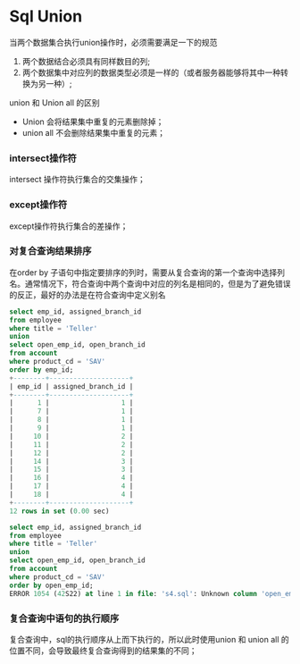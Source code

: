 # Sql Union

当两个数据集合执行union操作时，必须需要满足一下的规范

1. 两个数据结合必须具有同样数目的列;
2. 两个数据集中对应列的数据类型必须是一样的（或者服务器能够将其中一种转换为另一种）;


union 和 Union all 的区别

* Union 会将结果集中重复的元素删除掉；
* union all 不会删除结果集中重复的元素；



### intersect操作符

intersect 操作符执行集合的交集操作；





### except操作符

except操作符执行集合的差操作；



### 对复合查询结果排序

在order by 子语句中指定要排序的列时，需要从复合查询的第一个查询中选择列名。通常情况下，符合查询中两个查询中对应的列名是相同的，但是为了避免错误的反正，最好的办法是在符合查询中定义别名

```sql
select emp_id, assigned_branch_id
from employee
where title = 'Teller'
union
select open_emp_id, open_branch_id
from account
where product_cd = 'SAV'
order by emp_id;
+--------+--------------------+
| emp_id | assigned_branch_id |
+--------+--------------------+
|      1 |                  1 |
|      7 |                  1 |
|      8 |                  1 |
|      9 |                  1 |
|     10 |                  2 |
|     11 |                  2 |
|     12 |                  2 |
|     14 |                  3 |
|     15 |                  3 |
|     16 |                  4 |
|     17 |                  4 |
|     18 |                  4 |
+--------+--------------------+
12 rows in set (0.00 sec)
```

```sql
select emp_id, assigned_branch_id
from employee
where title = 'Teller'
union
select open_emp_id, open_branch_id
from account
where product_cd = 'SAV'
order by open_emp_id;
ERROR 1054 (42S22) at line 1 in file: 's4.sql': Unknown column 'open_emp_id' in 'order clause'
```

### 复合查询中语句的执行顺序

复合查询中，sql的执行顺序从上而下执行的，所以此时使用union 和 union all 的位置不同，会导致最终复合查询得到的结果集的不同；